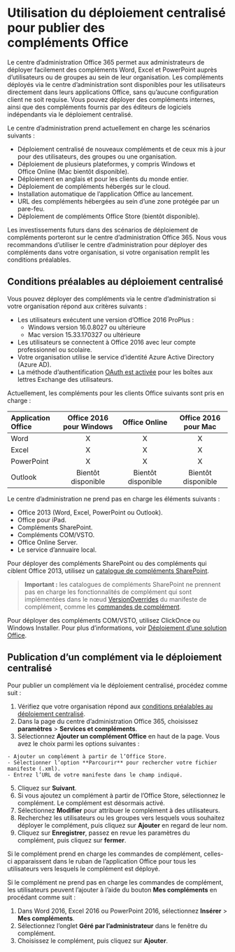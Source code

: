 # <a name="use-centralized-deployment-to-publish-office-add-ins"></a>Utilisation du déploiement centralisé pour publier des compléments Office

Le centre d’administration Office 365 permet aux administrateurs de déployer facilement des compléments Word, Excel et PowerPoint auprès d’utilisateurs ou de groupes au sein de leur organisation. Les compléments déployés via le centre d’administration sont disponibles pour les utilisateurs directement dans leurs applications Office, sans qu’aucune configuration client ne soit requise. Vous pouvez déployer des compléments internes, ainsi que des compléments fournis par des éditeurs de logiciels indépendants via le déploiement centralisé.

Le centre d’administration prend actuellement en charge les scénarios suivants :

- Déploiement centralisé de nouveaux compléments et de ceux mis à jour pour des utilisateurs, des groupes ou une organisation.
- Déploiement de plusieurs plateformes, y compris Windows et Office Online (Mac bientôt disponible).
- Déploiement en anglais et pour les clients du monde entier.
- Déploiement de compléments hébergés sur le cloud.
- Installation automatique de l’application Office au lancement.
- URL des compléments hébergées au sein d’une zone protégée par un pare-feu.
- Déploiement de compléments Office Store (bientôt disponible).

<!--
The admin center also includes a pre-deployment validation checking service.
-->

Les investissements futurs dans des scénarios de déploiement de compléments porteront sur le centre d’administration Office 365. Nous vous recommandons d’utiliser le centre d’administration pour déployer des compléments dans votre organisation, si votre organisation remplit les conditions préalables.

## <a name="prerequisites-for-centralized-deployment"></a>Conditions préalables au déploiement centralisé 

Vous pouvez déployer des compléments via le centre d’administration si votre organisation répond aux critères suivants :

- Les utilisateurs exécutent une version d’Office 2016 ProPlus :
    - Windows version 16.0.8027 ou ultérieure
    - Mac version 15.33.170327 ou ultérieure
- Les utilisateurs se connectent à Office 2016 avec leur compte professionnel ou scolaire.
- Votre organisation utilise le service d’identité Azure Active Directory (Azure AD).
- La méthode d’authentification [OAuth est activée](https://msdn.microsoft.com/en-us/library/office/dn626019(v=exchg.150).aspx#Anchor_0) pour les boîtes aux lettres Exchange des utilisateurs.

Actuellement, les compléments pour les clients Office suivants sont pris en charge : 

| Application Office    | Office 2016 pour Windows   | Office Online | Office 2016 pour Mac   |
|:----------------------|:-------------------------:|:-------------:|:---------------------:|
| Word                  | X                         | X             | X                     |
| Excel                 | X                         | X             | X                     |
| PowerPoint            | X                         | X             | X                     |
| Outlook               | Bientôt disponible               | Bientôt disponible   | Bientôt disponible           |

Le centre d’administration ne prend pas en charge les éléments suivants :

- Office 2013 (Word, Excel, PowerPoint ou Outlook).
- Office pour iPad.
- Compléments SharePoint.
- Compléments COM/VSTO.
- Office Online Server.
- Le service d’annuaire local.

Pour déployer des compléments SharePoint ou des compléments qui ciblent Office 2013, utilisez un [catalogue de compléments SharePoint](publish-task-pane-and-content-add-ins-to-an-add-in-catalog.md).

>**Important :** les catalogues de compléments SharePoint ne prennent pas en charge les fonctionnalités de complément qui sont implémentées dans le nœud [VersionOverrides](../../reference/manifest/versionoverrides.md) du manifeste de complément, comme les [commandes de complément](../design/add-in-commands.md). 

Pour déployer des compléments COM/VSTO, utilisez ClickOnce ou Windows Installer. Pour plus d’informations, voir [Déploiement d’une solution Office](https://msdn.microsoft.com/en-us/library/bb386179.aspx).

<!-- Need URL on SOC site.
For more information about requirements, see [centralized deployment eligibility]().
-->

## <a name="publish-an-add-in-via-centralized-deployment"></a>Publication d’un complément via le déploiement centralisé

Pour publier un complément via le déploiement centralisé, procédez comme suit :

1.    Vérifiez que votre organisation répond aux [conditions préalables au déploiement centralisé](#prerequisites-for-centralized-deployment).
2.    Dans la page du centre d’administration Office 365, choisissez **paramètres** > **Services et compléments**.
3.    Sélectionnez **Ajouter un complément Office** en haut de la page. Vous avez le choix parmi les options suivantes :

    - Ajouter un complément à partir de l’Office Store.
    - Sélectionner l’option **Parcourir** pour rechercher votre fichier manifeste (.xml).
    - Entrez l’URL de votre manifeste dans le champ indiqué.

5.    Cliquez sur **Suivant**.
6.    Si vous ajoutez un complément à partir de l’Office Store, sélectionnez le complément. Le complément est désormais activé. 
7.    Sélectionnez **Modifier** pour attribuer le complément à des utilisateurs. 
8.    Recherchez les utilisateurs ou les groupes vers lesquels vous souhaitez déployer le complément, puis cliquez sur **Ajouter** en regard de leur nom.
9.    Cliquez sur **Enregistrer**, passez en revue les paramètres du complément, puis cliquez sur **fermer**.


Si le complément prend en charge les commandes de complément, celles-ci apparaissent dans le ruban de l’application Office pour tous les utilisateurs vers lesquels le complément est déployé. 

Si le complément ne prend pas en charge les commandes de complément, les utilisateurs peuvent l’ajouter à l’aide du bouton **Mes compléments** en procédant comme suit :

1.    Dans Word 2016, Excel 2016 ou PowerPoint 2016, sélectionnez **Insérer** > **Mes compléments**.
2.    Sélectionnez l’onglet **Géré par l’administrateur** dans le fenêtre du complément.
3.    Choisissez le complément, puis cliquez sur **Ajouter**. 

